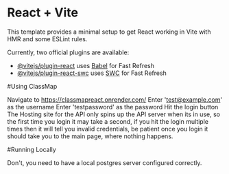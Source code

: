 # React + Vite

This template provides a minimal setup to get React working in Vite with HMR and some ESLint rules.

Currently, two official plugins are available:

- [@vitejs/plugin-react](https://github.com/vitejs/vite-plugin-react/blob/main/packages/plugin-react/README.md) uses [Babel](https://babeljs.io/) for Fast Refresh
- [@vitejs/plugin-react-swc](https://github.com/vitejs/vite-plugin-react-swc) uses [SWC](https://swc.rs/) for Fast Refresh




#Using ClassMap

Navigate to https://classmapreact.onrender.com/
Enter 'test@example.com' as the username
Enter 'testpassword' as the password
Hit the login button
The Hosting site for the API only spins up the API server when its in use, so the first time you login it may take a second, if you hit the login multiple times then it will tell you invalid credentials, be patient
once you login it should take you to the main page, where nothing happens.



#Running Locally

Don't, you need to have a local postgres server configured correctly.




